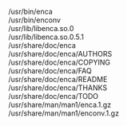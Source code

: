 /usr/bin/enca  
/usr/bin/enconv  
/usr/lib/libenca.so.0  
/usr/lib/libenca.so.0.5.1  
/usr/share/doc/enca  
/usr/share/doc/enca/AUTHORS  
/usr/share/doc/enca/COPYING  
/usr/share/doc/enca/FAQ  
/usr/share/doc/enca/README  
/usr/share/doc/enca/THANKS  
/usr/share/doc/enca/TODO  
/usr/share/man/man1/enca.1.gz  
/usr/share/man/man1/enconv.1.gz  
